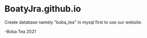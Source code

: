 # BoatyJra.github.io

Create database namely "boba_tea" in mysql first to use our website.

-Boba Tea 2021
